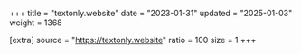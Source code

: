 +++
title = "textonly.website"
date = "2023-01-31"
updated = "2025-01-03"
weight = 1368

[extra]
source = "https://textonly.website"
ratio = 100
size = 1
+++
